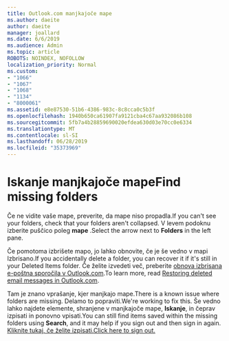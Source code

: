 ```yaml
---
title: Outlook.com manjkajoče mape
ms.author: daeite
author: daeite
manager: joallard
ms.date: 6/6/2019
ms.audience: Admin
ms.topic: article
ROBOTS: NOINDEX, NOFOLLOW
localization_priority: Normal
ms.custom:
- "1066"
- "1067"
- "1068"
- "1134"
- "8000061"
ms.assetid: e8e87530-51b6-4386-983c-8c8cca0c5b3f
ms.openlocfilehash: 1940b650ca61907fa9121cba4c67aa932086b108
ms.sourcegitcommit: 5fb7a4b28859690020efdea630d03e70cc0e6334
ms.translationtype: MT
ms.contentlocale: sl-SI
ms.lasthandoff: 06/28/2019
ms.locfileid: "35373969"
---
```

# <a name="find-missing-folders"></a><span data-ttu-id="98024-102">Iskanje manjkajoče mape</span><span class="sxs-lookup"><span data-stu-id="98024-102">Find missing folders</span></span>

<span data-ttu-id="98024-103">Če ne vidite vaše mape, preverite, da mape niso propadla.</span><span class="sxs-lookup"><span data-stu-id="98024-103">If you can't see your folders, check that your folders aren't collapsed.</span></span> <span data-ttu-id="98024-104">V levem podoknu izberite puščico poleg **mape** .</span><span class="sxs-lookup"><span data-stu-id="98024-104">Select the arrow next to **Folders** in the left pane.</span></span>
  
<span data-ttu-id="98024-105">Če pomotoma izbrišete mapo, jo lahko obnovite, če je še vedno v mapi Izbrisano.</span><span class="sxs-lookup"><span data-stu-id="98024-105">If you accidentally delete a folder, you can recover it if it's still in your Deleted Items folder.</span></span> <span data-ttu-id="98024-106">Če želite izvedeti več, preberite [obnova izbrisana e-poštna sporočila v Outlook.com](https://support.office.com/article/cf06ab1b-ae0b-418c-a4d9-4e895f83ed50).</span><span class="sxs-lookup"><span data-stu-id="98024-106">To learn more, read [Restoring deleted email messages in Outlook.com](https://support.office.com/article/cf06ab1b-ae0b-418c-a4d9-4e895f83ed50).</span></span>
  
<span data-ttu-id="98024-107">Tam je znano vprašanje, kjer manjkajo mape.</span><span class="sxs-lookup"><span data-stu-id="98024-107">There is a known issue where folders are missing.</span></span> <span data-ttu-id="98024-108">Delamo to popraviti.</span><span class="sxs-lookup"><span data-stu-id="98024-108">We're working to fix this.</span></span> <span data-ttu-id="98024-109">Še vedno lahko najdete elemente, shranjene v manjkajoče mape, **Iskanje**, in čeprav izpisati in ponovno vpisati.</span><span class="sxs-lookup"><span data-stu-id="98024-109">You can still find items saved within the missing folders using **Search**, and it may help if you sign out and then sign in again.</span></span> [<span data-ttu-id="98024-110">Kliknite tukaj, če želite izpisati.</span><span class="sxs-lookup"><span data-stu-id="98024-110">Click here to sign out.</span></span>](https://login.live.com/logout.srf)
